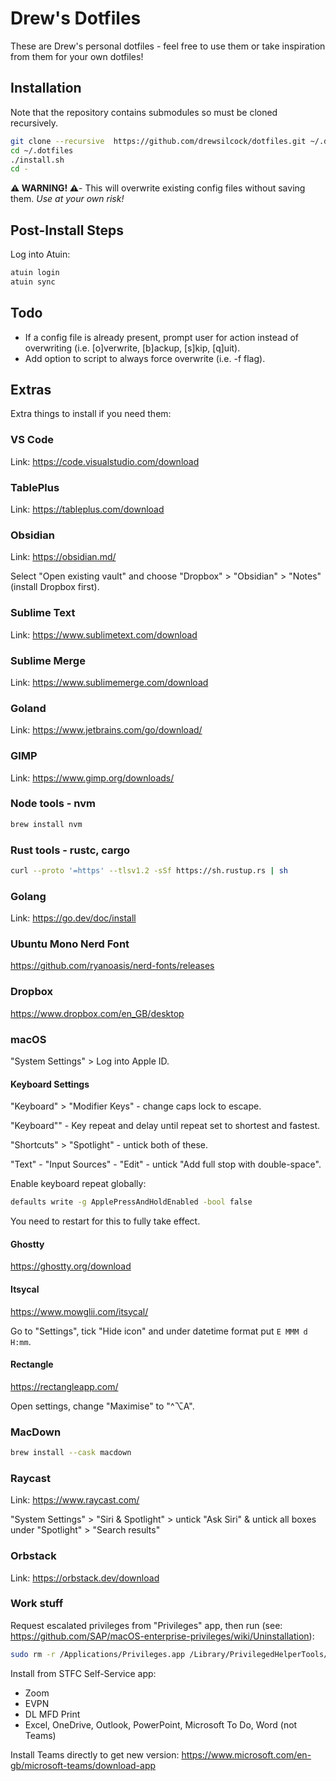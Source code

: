 # Drew's Dotfiles

These are Drew's personal dotfiles - feel free to use them or take inspiration from them for your own dotfiles!

## Installation

Note that the repository contains submodules so must be cloned recursively.

```sh
git clone --recursive  https://github.com/drewsilcock/dotfiles.git ~/.dotfiles
cd ~/.dotfiles
./install.sh
cd -
```

**⚠️  WARNING! ⚠️**- This will overwrite existing config files without saving them. *Use at your own risk!*

## Post-Install Steps

Log into Atuin:

```bash
atuin login
atuin sync
```

## Todo

- If a config file is already present, prompt user for action instead of overwriting (i.e. [o]verwrite, [b]ackup, [s]kip, [q]uit).
- Add option to script to always force overwrite (i.e. -f flag).

## Extras

Extra things to install if you need them:

### VS Code

Link: https://code.visualstudio.com/download

### TablePlus

Link: https://tableplus.com/download

### Obsidian

Link: https://obsidian.md/

Select "Open existing vault" and choose "Dropbox" > "Obsidian" > "Notes" (install Dropbox first).

### Sublime Text

Link: https://www.sublimetext.com/download

### Sublime Merge

Link: https://www.sublimemerge.com/download

### Goland

Link: https://www.jetbrains.com/go/download/

### GIMP

Link: https://www.gimp.org/downloads/

### Node tools - nvm

```bash
brew install nvm
```

### Rust tools - rustc, cargo

```bash
curl --proto '=https' --tlsv1.2 -sSf https://sh.rustup.rs | sh
```

### Golang

Link: https://go.dev/doc/install

### Ubuntu Mono Nerd Font

https://github.com/ryanoasis/nerd-fonts/releases

### Dropbox

https://www.dropbox.com/en_GB/desktop

### macOS

"System Settings" > Log into Apple ID.

#### Keyboard Settings

"Keyboard" > "Modifier Keys" - change caps lock to escape.

"Keyboard"" - Key repeat and delay until repeat set to shortest and fastest.

"Shortcuts" > "Spotlight" - untick both of these.

"Text" - "Input Sources" - "Edit" - untick "Add full stop with double-space".

Enable keyboard repeat globally:

```bash
defaults write -g ApplePressAndHoldEnabled -bool false
```

You need to restart for this to fully take effect.

#### Ghostty

https://ghostty.org/download

#### Itsycal

https://www.mowglii.com/itsycal/

Go to "Settings", tick "Hide icon" and under datetime format put `E MMM d H:mm`.

#### Rectangle

https://rectangleapp.com/

Open settings, change "Maximise" to "^⌥A".

### MacDown

```bash
brew install --cask macdown
```

### Raycast

Link: https://www.raycast.com/

"System Settings" > "Siri & Spotlight" > untick "Ask Siri" & untick all boxes under "Spotlight" > "Search results"

### Orbstack

Link: https://orbstack.dev/download

### Work stuff

Request escalated privileges from "Privileges" app, then run (see: https://github.com/SAP/macOS-enterprise-privileges/wiki/Uninstallation):

```bash
sudo rm -r /Applications/Privileges.app /Library/PrivilegedHelperTools/corp.sap.privileges.helper /Library/LaunchDaemons/corp.sap.privileges.helper.plist
```

Install from STFC Self-Service app:

- Zoom
- EVPN
- DL MFD Print
- Excel, OneDrive, Outlook, PowerPoint, Microsoft To Do, Word (not Teams)

Install Teams directly to get new version: https://www.microsoft.com/en-gb/microsoft-teams/download-app

